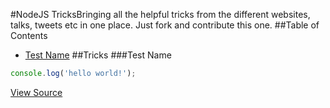 #NodeJS TricksBringing all the helpful tricks from the different websites, talks, tweets etc                   in one place. Just fork and contribute this one.
##Table of Contents
- [Test Name](#test-name)
##Tricks
###Test Name
```javascript
console.log('hello world!');
```
[View Source](test_name.js)
